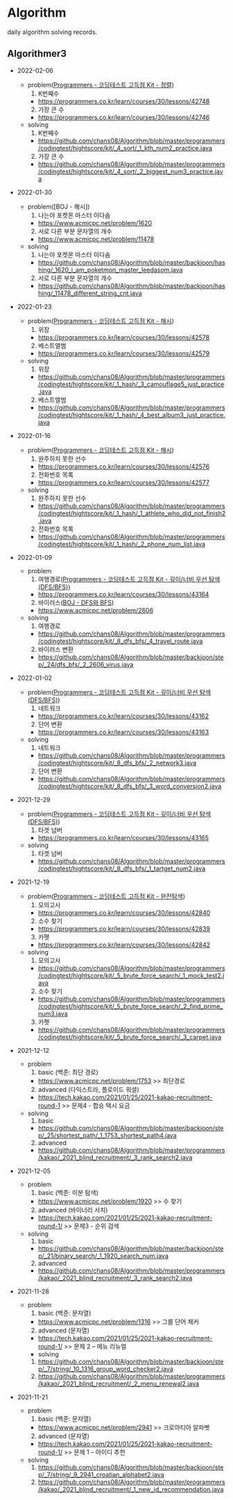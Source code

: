 # Algorithm
daily algorithm solving records.

## Algorithmer3
- 2022-02-06
  - problem([Programmers - 코딩테스트 고득점 Kit - 정렬](https://programmers.co.kr/learn/courses/30/parts/12198))
    1. K번째수
      - https://programmers.co.kr/learn/courses/30/lessons/42748
	2. 가장 큰 수
      - https://programmers.co.kr/learn/courses/30/lessons/42746
  - solving
    1. K번째수
      - https://github.com/chans08/Algorithm/blob/master/programmers/codingtest/hightscore/kit/_4_sort/_1_kth_num2_practice.java
	2. 가장 큰 수
      - https://github.com/chans08/Algorithm/blob/master/programmers/codingtest/hightscore/kit/_4_sort/_2_biggest_num3_practice.java

- 2022-01-30
  - problem([BOJ - 해시])
    1. 나는야 포켓몬 마스터 이다솜
      - https://www.acmicpc.net/problem/1620
	2. 서로 다른 부분 문자열의 개수
      - https://www.acmicpc.net/problem/11478
  - solving
    1. 나는야 포켓몬 마스터 이다솜
      - https://github.com/chans08/Algorithm/blob/master/backjoon/hashing/_1620_i_am_poketmon_master_leedasom.java
	2. 서로 다른 부분 문자열의 개수
      - https://github.com/chans08/Algorithm/blob/master/backjoon/hashing/_11478_different_string_cnt.java

- 2022-01-23
  - problem([Programmers - 코딩테스트 고득점 Kit - 해시](https://programmers.co.kr/learn/courses/30/parts/12077))
    1. 위장
      - https://programmers.co.kr/learn/courses/30/lessons/42578
	2. 베스트앨범
      - https://programmers.co.kr/learn/courses/30/lessons/42579
  - solving
    1. 위장
      - https://github.com/chans08/Algorithm/blob/master/programmers/codingtest/hightscore/kit/_1_hash/_3_camouflage5_just_practice.java
	2. 베스트앨범
      - https://github.com/chans08/Algorithm/blob/master/programmers/codingtest/hightscore/kit/_1_hash/_4_best_album3_just_practice.java

- 2022-01-16
  - problem([Programmers - 코딩테스트 고득점 Kit - 해시](https://programmers.co.kr/learn/courses/30/parts/12077))
    1. 완주하지 못한 선수
      - https://programmers.co.kr/learn/courses/30/lessons/42576
	2. 전화번호 목록
      - https://programmers.co.kr/learn/courses/30/lessons/42577
  - solving
    1. 완주하지 못한 선수
      - https://github.com/chans08/Algorithm/blob/master/programmers/codingtest/hightscore/kit/_1_hash/_1_athlete_who_did_not_finish2.java
	2. 전화번호 목록
      - https://github.com/chans08/Algorithm/blob/master/programmers/codingtest/hightscore/kit/_1_hash/_2_phone_num_list.java

- 2022-01-09
  - problem
    1. 여행경로([Programmers - 코딩테스트 고득점 Kit - 깊이/너비 우선 탐색(DFS/BFS)](https://programmers.co.kr/learn/courses/30/parts/12421))
      - https://programmers.co.kr/learn/courses/30/lessons/43164
	2. 바이러스([BOJ - DFS와 BFS](https://www.acmicpc.net/step/24))
      - https://www.acmicpc.net/problem/2606
  - solving
    1. 여행경로
      - https://github.com/chans08/Algorithm/blob/master/programmers/codingtest/hightscore/kit/_8_dfs_bfs/_4_travel_route.java
	2. 바이러스 변환
      - https://github.com/chans08/Algorithm/blob/master/backjoon/step/_24/dfs_bfs/_2_2606_virus.java

- 2022-01-02
  - problem([Programmers - 코딩테스트 고득점 Kit - 깊이/너비 우선 탐색(DFS/BFS)](https://programmers.co.kr/learn/courses/30/parts/12421))
    1. 네트워크
      - https://programmers.co.kr/learn/courses/30/lessons/43162
	2. 단어 변환
      - https://programmers.co.kr/learn/courses/30/lessons/43163
  - solving
    1. 네트워크
      - https://github.com/chans08/Algorithm/blob/master/programmers/codingtest/hightscore/kit/_8_dfs_bfs/_2_network3.java
	2. 단어 변환
      - https://github.com/chans08/Algorithm/blob/master/programmers/codingtest/hightscore/kit/_8_dfs_bfs/_3_word_conversion2.java

- 2021-12-29
  - problem([Programmers - 코딩테스트 고득점 Kit - 깊이/너비 우선 탐색(DFS/BFS)](https://programmers.co.kr/learn/courses/30/parts/12421))
    1. 타겟 넘버
      - https://programmers.co.kr/learn/courses/30/lessons/43165
  - solving
    1. 타겟 넘버
      - https://github.com/chans08/Algorithm/blob/master/programmers/codingtest/hightscore/kit/_8_dfs_bfs/_1_tartget_num2.java

- 2021-12-19
  - problem([Programmers - 코딩테스트 고득점 Kit - 완전탐색](https://programmers.co.kr/learn/courses/30/parts/12230))
    1. 모의고사
      - https://programmers.co.kr/learn/courses/30/lessons/42840
    2. 소수 찾기
      - https://programmers.co.kr/learn/courses/30/lessons/42839
	3. 카펫
      - https://programmers.co.kr/learn/courses/30/lessons/42842
  - solving
    1. 모의고사
      - https://github.com/chans08/Algorithm/blob/master/programmers/codingtest/hightscore/kit/_5_brute_force_search/_1_mock_test2.java
    2. 소수 찾기
      - https://github.com/chans08/Algorithm/blob/master/programmers/codingtest/hightscore/kit/_5_brute_force_search/_2_find_prime_num3.java
	3. 카펫
      - https://github.com/chans08/Algorithm/blob/master/programmers/codingtest/hightscore/kit/_5_brute_force_search/_3_carpet.java

- 2021-12-12
  - problem
    1. basic (백준: 최단 경로)
      - https://www.acmicpc.net/problem/1753 >> 최단경로 
    2. advanced (다익스트라, 플로이드 워셜)
      - https://tech.kakao.com/2021/01/25/2021-kakao-recruitment-round-1 >> 문제4 - 합승 택시 요금
  - solving
    1. basic
      - https://github.com/chans08/Algorithm/blob/master/backjoon/step/_25/shortest_path/_1_1753_shortest_path4.java
    2. advanced
      - https://github.com/chans08/Algorithm/blob/master/programmers/kakao/_2021_blind_recruitment/_3_rank_search2.java 

- 2021-12-05
  - problem
    1. basic (백준: 이분 탐색)
      - https://www.acmicpc.net/problem/1920 >> 수 찾기 
    2. advanced (바이너리 서치)
      - https://tech.kakao.com/2021/01/25/2021-kakao-recruitment-round-1/ >> 문제3 - 순위 검색
  - solving
    1. basic
      - https://github.com/chans08/Algorithm/blob/master/backjoon/step/_21/binary_search/_1_1920_search_num.java 
    2. advanced
      - https://github.com/chans08/Algorithm/blob/master/programmers/kakao/_2021_blind_recruitment/_3_rank_search2.java 

- 2021-11-28
  - problem
    1. basic (백준: 문자열)
      - https://www.acmicpc.net/problem/1316 >> 그룹 단어 체커
    2. advanced (문자열)
      - https://tech.kakao.com/2021/01/25/2021-kakao-recruitment-round-1/ >> 문제 2 – 메뉴 리뉴얼
	- solving
    1. https://github.com/chans08/Algorithm/blob/master/backjoon/step/_7/string/_10_1316_group_word_checker2.java
    2. https://github.com/chans08/Algorithm/blob/master/programmers/kakao/_2021_blind_recruitment/_2_menu_renewal2.java

- 2021-11-21
  - problem
    1. basic (백준: 문자열)
      - https://www.acmicpc.net/problem/2941 >> 크로아티아 알파벳
    2. advanced (문자열)
      - https://tech.kakao.com/2021/01/25/2021-kakao-recruitment-round-1/ >> 문제 1 – 아이디 추천
  - solving
    1. https://github.com/chans08/Algorithm/blob/master/backjoon/step/_7/string/_9_2941_croatian_alphabet2.java
    2. https://github.com/chans08/Algorithm/blob/master/programmers/kakao/_2021_blind_recruitment/_1_new_id_recommendation.java